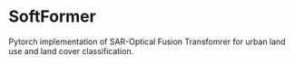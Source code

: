 # SoftFormer
Pytorch implementation of SAR-Optical Fusion Transfomrer for urban land use and land cover classification.
